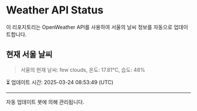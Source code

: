 
# Weather API Status

이 리포지토리는 OpenWeather API를 사용하여 서울의 날씨 정보를 자동으로 업데이트합니다.

## 현재 서울 날씨
> 서울의 현재 날씨: few clouds, 온도: 17.81°C, 습도: 48%

⏳ 업데이트 시간: 2025-03-24 08:53:49 (UTC)

---
자동 업데이트 봇에 의해 관리됩니다.
